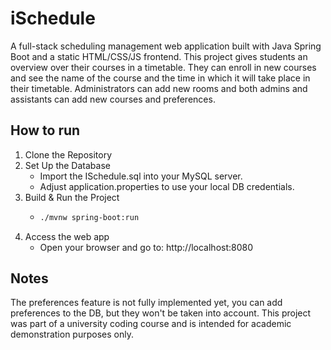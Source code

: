 # iSchedule

A full-stack scheduling management web application built with Java Spring Boot and a static HTML/CSS/JS frontend.
This project gives students an overview over their courses in a timetable.
They can enroll in new courses and see the name of the course and the time in which it will take place in their timetable.
Administrators can add new rooms and both admins and assistants can add new courses and preferences.

## How to run

1. Clone the Repository
2. Set Up the Database
   - Import the ISchedule.sql into your MySQL server.
   - Adjust application.properties to use your local DB credentials.
3. Build & Run the Project
   - ```bash
     ./mvnw spring-boot:run
     ```
4. Access the web app
   - Open your browser and go to: http://localhost:8080

## Notes

The preferences feature is not fully implemented yet, you can add preferences to the DB, but they won't be taken into account.
This project was part of a university coding course and is intended for academic demonstration purposes only.
